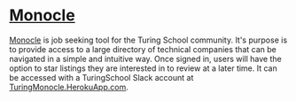 # [Monocle](https://turingmonocle.herokuapp.com)

[Monocle](https://turingmonocle.herokuapp.com) is job seeking tool for the Turing School community. It's purpose is to provide access to a large directory of technical companies that can be navigated in a simple and intuitive way. Once signed in, users will have the option to star listings they are interested in to review at a later time. It can be accessed with a TuringSchool Slack account at [TuringMonocle.HerokuApp.com](https://turingmonocle.herokuapp.com).
